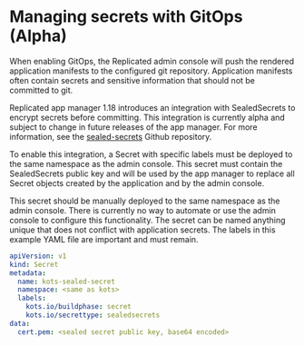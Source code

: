 # Managing secrets with GitOps (Alpha)

When enabling GitOps, the Replicated admin console will push the rendered application manifests to the configured git repository.
Application manifests often contain secrets and sensitive information that should not be committed to git.

Replicated app manager 1.18 introduces an integration with SealedSecrets to encrypt secrets before committing.
This integration is currently alpha and subject to change in future releases of the app manager. For more information, see the [sealed-secrets](https://github.com/bitnami-labs/sealed-secrets) Github repository.

To enable this integration, a Secret with specific labels must be deployed to the same namespace as the admin console.
This secret must contain the SealedSecrets public key and will be used by the app manager to replace all Secret objects created by the application and by the admin console.

This secret should be manually deployed to the same namespace as the admin console.
There is currently no way to automate or use the admin console to configure this functionality.
The secret can be named anything unique that does not conflict with application secrets.
The labels in this example YAML file are important and must remain.

```yaml
apiVersion: v1
kind: Secret
metadata:
  name: kots-sealed-secret
  namespace: <same as kots>
  labels:
    kots.io/buildphase: secret
    kots.io/secrettype: sealedsecrets
data:
  cert.pem: <sealed secret public key, base64 encoded>
```
